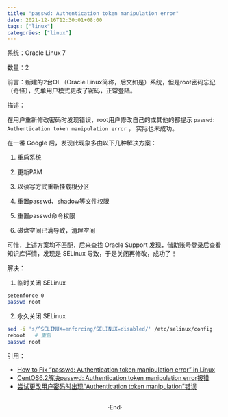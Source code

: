 ```yaml
---
title: "passwd: Authentication token manipulation error"
date: 2021-12-16T12:30:01+08:00
tags: ["linux"]
categories: ["linux"]
---
```


系统：Oracle Linux 7

数量：2

前言：新建的2台OL（Oracle Linux简称，后文如是）系统，但是root密码忘记（奇怪），先单用户模式更改了密码，正常登陆。

描述：

在用户重新修改密码时发现错误，root用户修改自己的或其他的都提示 `passwd: Authentication token manipulation error` ，
实际也未成功。

在一番 Google 后，发现此现象多由以下几种解决方案：

1. 重启系统

2. 更新PAM

3. 以读写方式重新挂载根分区

4. 重置passwd、shadow等文件权限

5. 重置passwd命令权限

6. 磁盘空间已满导致，清理空间

可惜，上述方案均不匹配，后来查找 Oracle Support 发现，借助账号登录后查看知识库详情，发现是 SELinux 导致，于是关闭再修改，成功了！

解决：

1. 临时关闭 SELinux
  ```bash
  setenforce 0
  passwd root
  ```

2. 永久关闭 SELinux
  ```bash
  sed -i 's/^SELINUX=enforcing/SELINUX=disabled/' /etc/selinux/config
  reboot   # 重启
  passwd root
  ```

引用：
- [How to Fix “passwd: Authentication token manipulation error” in Linux](https://www.tecmint.com/fix-passwd-authentication-token-manipulation-error-in-linux/)
- [ CentOS6.2解决passwd: Authentication token manipulation error报错](https://blog.51cto.com/crazylinux/829280)
- [尝试更改用户密码时出现“Authentication token manipulation”错误](https://ubuntuqa.com/article/1061.html)

<br>

<center>  ·End·  </center>